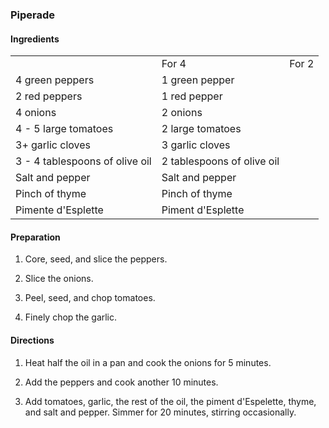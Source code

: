 
### Piperade

#### Ingredients

<table>
<th><td>For 4</td><td>For 2</td></th>	
<tr><td>4 green peppers</td><td>1 green pepper</td></tr>	
<tr><td>2 red peppers</td><td>1 red pepper</td></tr>	
<tr><td>4 onions</td><td>2 onions</td></tr>
<tr><td>4 - 5 large tomatoes</td><td>2 large tomatoes</td></tr>
<tr><td>3+ garlic cloves</td><td>3 garlic cloves</td></tr>
<tr><td>3 - 4 tablespoons of olive oil</td><td>2 tablespoons of olive oil</td></tr>	
<tr><td>Salt and pepper</td><td>Salt and pepper</td></tr>	
<tr><td>Pinch of thyme</td><td>Pinch of thyme</td></tr>	
<tr><td>Pimente d'Esplette</td><td>Piment d'Esplette</td></tr>	
</table>


#### Preparation    

1. Core, seed, and slice the peppers. 

2. Slice the onions. 

3. Peel, seed, and chop tomatoes. 

4. Finely chop the garlic. 

#### Directions

1. Heat half the oil in a pan and cook the onions for 5 minutes. 

2. Add the peppers and cook another 10 minutes. 

3. Add tomatoes, garlic, the rest of the oil, the piment d'Espelette, thyme, and salt and pepper. Simmer for 20 minutes, stirring occasionally. 
